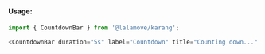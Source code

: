 #### Usage:

```js static
import { CountdownBar } from '@lalamove/karang';
```

```js
<CountdownBar duration="5s" label="Countdown" title="Counting down..." />
```
